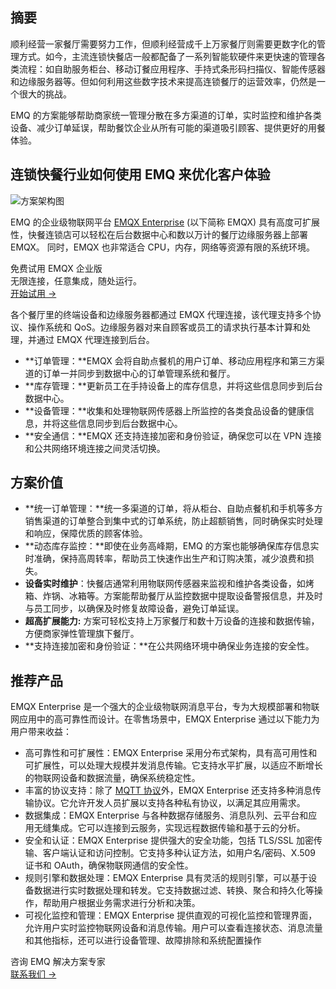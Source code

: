 ## 摘要

顺利经营一家餐厅需要努力工作，但顺利经营成千上万家餐厅则需要更数字化的管理方式。如今，主流连锁快餐店一般都配备了一系列智能软硬件来更快速的管理各类流程：如自助服务柜台、移动订餐应用程序、手持式条形码扫描仪、智能传感器和边缘服务器等。但如何利用这些数字技术来提高连锁餐厅的运营效率，仍然是一个很大的挑战。

EMQ 的方案能够帮助商家统一管理分散在多方渠道的订单，实时监控和维护各类设备、减少订单延误，帮助餐饮企业从所有可能的渠道吸引顾客、提供更好的用餐体验。

## **连锁快餐行业如何使用 EMQ 来优化客户体验**

![方案架构图](https://assets.emqx.com/images/1d58da8004729f7742476db81a34a774.png)

EMQ 的企业级物联网平台 [EMQX Enterprise](https://www.emqx.com/zh/products/emqx) (以下简称 EMQX) 具有高度可扩展性，快餐连锁店可以轻松在后台数据中心和数以万计的餐厅边缘服务器上部署 EMQX。 同时，EMQX 也非常适合 CPU，内存，网络等资源有限的系统环境。

<section class="promotion">
    <div>
        免费试用 EMQX 企业版
            <div class="is-size-14 is-text-normal has-text-weight-normal">无限连接，任意集成，随处运行。</div>
    </div>
    <a href="https://www.emqx.com/zh/try?product=enterprise" class="button is-gradient px-5">开始试用 →</a>
</section>

各个餐厅里的终端设备和边缘服务器都通过 EMQX 代理连接，该代理支持多个协议、操作系统和 QoS。边缘服务器对来自顾客或员工的请求执行基本计算和处理，并通过 EMQX 代理连接到后台。

- **订单管理：**EMQX 会将自助点餐机的用户订单、移动应用程序和第三方渠道的订单一并同步到数据中心的订单管理系统和餐厅。
- **库存管理：**更新员工在手持设备上的库存信息，并将这些信息同步到后台数据中心。
- **设备管理：**收集和处理物联网传感器上所监控的各类食品设备的健康信息，并将这些信息同步到后台数据中心。
- **安全通信：**EMQX 还支持连接加密和身份验证，确保您可以在 VPN 连接和公共网络环境连接之间灵活切换。

## 方案价值

- **统一订单管理：**统一多渠道的订单，将从柜台、自助点餐机和手机等多方销售渠道的订单整合到集中式的订单系统，防止超额销售，同时确保实时处理和响应，保障优质的顾客体验。
- **动态库存监控：**即使在业务高峰期，EMQ 的方案也能够确保库存信息实时准确，保持高周转率，帮助员工快速作出生产和订购决策，减少浪费和损失。
- **设备实时维护**：快餐店通常利用物联网传感器来监视和维护各类设备，如烤箱、炸锅、冰箱等。方案能帮助餐厅从监控数据中提取设备警报信息，并及时与员工同步，以确保及时修复故障设备，避免订单延误。 
- **超高扩展能力:** 方案可轻松支持上万家餐厅和数十万设备的连接和数据传输，方便商家弹性管理旗下餐厅。 
- **支持连接加密和身份验证：**在公共网络环境中确保业务连接的安全性。

## 推荐产品

EMQX Enterprise 是一个强大的企业级物联网消息平台，专为大规模部署和物联网应用中的高可靠性而设计。在零售场景中，EMQX Enterprise 通过以下能力为用户带来收益：

- 高可靠性和可扩展性：EMQX Enterprise 采用分布式架构，具有高可用性和可扩展性，可以处理大规模并发消息传输。它支持水平扩展，以适应不断增长的物联网设备和数据流量，确保系统稳定性。
- 丰富的协议支持：除了 [MQTT 协议](https://www.emqx.com/zh/blog/the-easiest-guide-to-getting-started-with-mqtt)外，EMQX Enterprise 还支持多种消息传输协议。它允许开发人员扩展以支持各种私有协议，以满足其应用需求。
- 数据集成：EMQX Enterprise 与各种数据存储服务、消息队列、云平台和应用无缝集成。它可以连接到云服务，实现远程数据传输和基于云的分析。
- 安全和认证：EMQX Enterprise 提供强大的安全功能，包括 TLS/SSL 加密传输、客户端认证和访问控制。它支持多种认证方法，如用户名/密码、X.509 证书和 OAuth，确保物联网通信的安全性。
- 规则引擎和数据处理：EMQX Enterprise 具有灵活的规则引擎，可以基于设备数据进行实时数据处理和转发。它支持数据过滤、转换、聚合和持久化等操作，帮助用户根据业务需求进行分析和决策。
- 可视化监控和管理：EMQX Enterprise 提供直观的可视化监控和管理界面，允许用户实时监控物联网设备和消息传输。用户可以查看连接状态、消息流量和其他指标，还可以进行设备管理、故障排除和系统配置操作



<section class="promotion">
    <div>
        咨询 EMQ 解决方案专家
    </div>
    <a href="https://www.emqx.com/zh/contact?product=solutions" class="button is-gradient px-5">联系我们 →</a>
</section>
